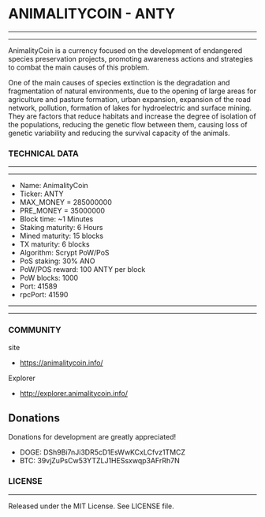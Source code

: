 # ANIMALITYCOIN - ANTY

-------
-------

AnimalityCoin is a currency focused on the development of endangered species preservation projects, promoting awareness actions and strategies to combat the main causes of this problem.

One of the main causes of species extinction is the degradation and fragmentation of natural environments, due to the opening of large areas for agriculture and pasture formation, urban expansion, expansion of the road network, pollution, formation of lakes for hydroelectric and surface mining. They are factors that reduce habitats and increase the degree of isolation of the populations, reducing the genetic flow between them, causing loss of genetic variability and reducing the survival capacity of the animals.
  
### TECHNICAL DATA

-------
-------
  *  Name: AnimalityCoin
  *  Ticker: ANTY
  *  MAX_MONEY = 285000000 
  *  PRE_MONEY = 35000000 
  *  Block time: ~1 Minutes
  *  Staking maturity: 6 Hours
  *  Mined maturity: 15 blocks
  *  TX maturity: 6 blocks
  *  Algorithm: Scrypt PoW/PoS
  *  PoS staking: 30% ANO
  *  PoW/POS reward: 100 ANTY per block
  *  PoW blocks: 1000
  *  Port: 41589
  *  rpcPort: 41590
  
-------
-------

### COMMUNITY

site
* https://animalitycoin.info/

Explorer
* http://explorer.animalitycoin.info/

Donations
-------

 Donations for development are greatly appreciated!
 
  * DOGE: DSh9Bi7nJi3DR5cD1EsWwKCxLCfvz1TMCZ
  * BTC:  39vjZuPsCw53YTZLJ1HESsxwqp3AFrRh7N


### LICENSE
-------

Released under the MIT License. See LICENSE file.
